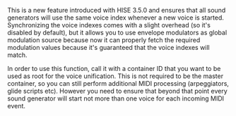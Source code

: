 This is a new feature introduced with HISE 3.5.0 and ensures that all sound generators will use the same voice index whenever a new voice is started. Synchronizing the voice indexes comes with a slight overhead (so it's disabled by default), but it allows you to use envelope modulators as global modulation source because now it can properly fetch the required modulation values because it's guaranteed that the voice indexes will match.

In order to use this function, call it with a container ID that you want to be used as root for the voice unification. This is not required to be the master container, so you can still perform additional MIDI processing (arpeggiators, glide scripts etc). However you need to ensure that beyond that point every sound generator will start not more than one voice for each incoming MIDI event.